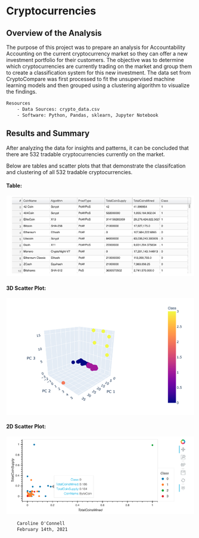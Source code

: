 # Cryptocurrencies

## Overview of the Analysis

The purpose of this project was to prepare an analysis for Accountability Accounting on the current cryptocurrency market so they can offer a new investment portfolio for their customers. The objective was to determine which cryptocurrencies are currently trading on the market and group them to create a classification system for this new investment. The data set from CryptoCompare was first processed to fit the unsupervised machine learning models and then grouped using a clustering algorithm to visualize the findings.

    Resources
        - Data Sources: crypto_data.csv
        - Software: Python, Pandas, sklearn, Jupyter Notebook

## Results and Summary

After analyzing the data for insights and patterns, it can be concluded that there are 532 tradable cryptocurrencies currently on the market.

Below are tables and scatter plots that that demonstrate the classifcation and clustering of all 532 tradable cryptocurrencies.

#### Table:

![alt text](https://github.com/coconnell022/Cryptocurrencies/blob/main/Images/Table.png?raw=true)

#### 3D Scatter Plot:

![alt text](https://github.com/coconnell022/Cryptocurrencies/blob/main/Images/3D%20Plot.png?raw=true)

#### 2D Scatter Plot:

![alt text](https://github.com/coconnell022/Cryptocurrencies/blob/main/Images/2D%20Plot.png?raw=true)


        Caroline O'Connell
        February 14th, 2021
